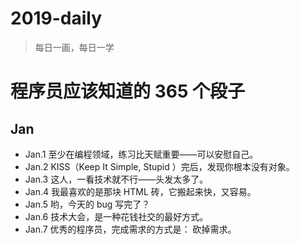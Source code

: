 # 2019-daily

> 每日一画，每日一学

# 程序员应该知道的 365 个段子

## Jan

 - Jan.1 至少在编程领域，练习比天赋重要——可以安慰自己。
 - Jan.2 KISS（Keep It Simple, Stupid ）完后，发现你根本没有对象。
 - Jan.3 这人，一看技术就不行——头发太多了。
 - Jan.4 我最喜欢的是那块 HTML 砖，它搬起来快，又容易。
 - Jan.5 哟，今天的 bug 写完了？
 - Jan.6 技术大会，是一种花钱社交的最好方式。
 - Jan.7 优秀的程序员，完成需求的方式是： 砍掉需求。
